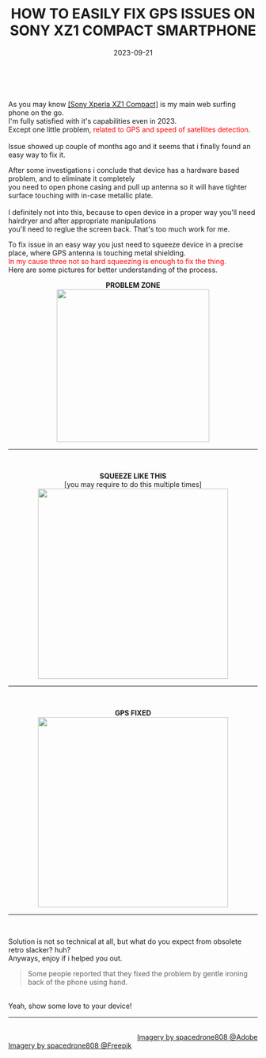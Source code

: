 ﻿---
title: HOW TO EASILY FIX GPS ISSUES ON SONY XZ1 COMPACT SMARTPHONE
date: 2023-09-21
thumbnail: "img/xz1gps/header.png"
categories:	
- "Hardware"
- "Technology"
- "Vintage"
- "FAQ"
tags:
- "xz1"
- "GSM"
- "GPS"
- "Xperia"
- "Sony"

Weight: 1
---

<br>

As you may know [[Sony Xperia XZ1 Compact]](http://trackerninja.codeberg.page/post/sony-xperia-xz1-compact-in-2021) is my main web surfing phone on the go.
<br>
I'm fully satisfied with it's capabilities even in 2023.
<br>
Except one little problem, <font color="red">related to GPS and speed of satellites detection</font>.  
<br>
Issue showed up couple of months ago and it seems that i finally found an easy way to fix it.
<br>

After some investigations i conclude that device has a hardware based problem, and to eliminate it completely 
<br>
you need to open phone casing and pull up antenna so it will have tighter surface touching with in-case metallic plate.
<br>  
I definitely not into this, because to open device in a proper way you'll need hairdryer and after appropriate manipulations 
<br>
you'll need to reglue the screen back. That's too much work for me. 

To fix issue in an easy way you just need to squeeze device in a precise place, where GPS antenna is touching metal shielding.
<br>
<font color="red">In my cause three not so hard squeezing is enough to fix the thing.</font> 
<br>
Here are some pictures for better understanding of the process.


<div align="center">


**PROBLEM ZONE**
<br>
<img src="/img/xz1gps/zone.png" width="308">
<hr>
<br>


**SQUEEZE LIKE THIS**
<br>
[you may require to do this multiple times]
<br>
<img src="/img/xz1gps/squeeze.png" width="384">
<hr>
<br>

**GPS FIXED**
<br>
<img src="/img/xz1gps/gpstest.png" width="384">
<hr>
<br>

</div>


Solution is not so technical at all, but what do you expect from obsolete retro slacker? huh?
<br>
Anyways, enjoy if i helped you out.


> Some people reported that they fixed the problem by gentle ironing back of the phone using hand.
<br>
Yeah, show some love to your device!



<br>

<hr>

<div class="demo_line_two_stock_links">

<p style="text-align:right; margin-bottom: 0;">
<br>
<a href="https://stock.adobe.com/contributor/204789995/spacedrone808" target="_blank">Imagery by spacedrone808 @Adobe </a></p>
<a href="https://www.freepik.com/author/spacedrone808" target="_blank">Imagery by spacedrone808 @Freepik </a></p>

</div>